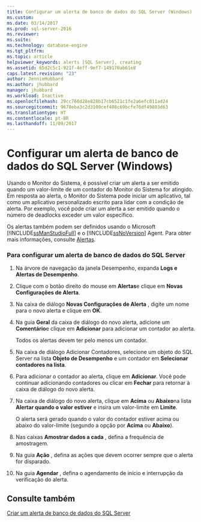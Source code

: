 ```yaml
---
title: Configurar um alerta de banco de dados do SQL Server (Windows) | Microsoft Docs
ms.custom: 
ms.date: 03/14/2017
ms.prod: sql-server-2016
ms.reviewer: 
ms.suite: 
ms.technology: database-engine
ms.tgt_pltfrm: 
ms.topic: article
helpviewer_keywords: alerts [SQL Server], creating
ms.assetid: 65d2c5c1-921f-4eff-9ef7-149170ab61e8
caps.latest.revision: "23"
author: JennieHubbard
ms.author: jhubbard
manager: jhubbard
ms.workload: Inactive
ms.openlocfilehash: 29cc760d28e828b17cb6521c1fe2a6efc011ad24
ms.sourcegitcommit: 9678eba3c2d3100cef408c69bcfe76df49803d63
ms.translationtype: HT
ms.contentlocale: pt-BR
ms.lasthandoff: 11/09/2017
---
```

# <a name="set-up-a-sql-server-database-alert-windows"></a>Configurar um alerta de banco de dados do SQL Server (Windows)
  Usando o Monitor do Sistema, é possível criar um alerta a ser emitido quando um valor-limite de um contador do Monitor do Sistema for atingido. Em resposta ao alerta, o Monitor do Sistema pode iniciar um aplicativo, tal como um aplicativo personalizado escrito para lidar com a condição de alerta. Por exemplo, você pode criar um alerta a ser emitido quando o número de deadlocks exceder um valor específico.  
  
 Os alertas também podem ser definidos usando o Microsoft [!INCLUDE[ssManStudioFull](../../includes/ssmanstudiofull-md.md)] e o [!INCLUDE[ssNoVersion](../../includes/ssnoversion-md.md)] Agent. Para obter mais informações, consulte [Alertas](http://msdn.microsoft.com/library/3f57d0f0-4781-46ec-82cd-b751dc5affef).  
  
### <a name="to-set-up-a-sql-server-database-alert"></a>Para configurar um alerta de banco de dados do SQL Server  
  
1.  Na árvore de navegação da janela Desempenho, expanda **Logs e Alertas de Desempenho**.  
  
2.  Clique com o botão direito do mouse em **Alertas**e clique em **Novas Configurações de Alerta**.  
  
3.  Na caixa de diálogo **Novas Configurações de Alerta** , digite um nome para o novo alerta e clique em **OK**.  
  
4.  Na guia **Geral** da caixa de diálogo do novo alerta, adicione um **Comentário**e clique em **Adicionar** para adicionar um contador ao alerta.  
  
     Todos os alertas devem ter pelo menos um contador.  
  
5.  Na caixa de diálogo Adicionar Contadores, selecione um objeto do SQL Server na lista **Objeto de Desempenho** e um contador em **Selecionar contadores na lista**.  
  
6.  Para adicionar o contador ao alerta, clique em **Adicionar**. Você pode continuar adicionando contadores ou clicar em **Fechar** para retornar à caixa de diálogo do novo alerta.  
  
7.  Na caixa de diálogo do novo alerta, clique em **Acima** ou **Abaixo**na lista **Alertar quando o valor estiver** e insira um valor-limite em **Limite**.  
  
     O alerta será gerado quando o valor do contador estiver acima ou abaixo do valor-limite (segundo a opção por **Acima** ou **Abaixo**).  
  
8.  Nas caixas **Amostrar dados a cada** , defina a frequência de amostragem.  
  
9. Na guia **Ação** , defina as ações que devem ocorrer sempre que o alerta for disparado.  
  
10. Na guia **Agendar** , defina o agendamento de início e interrupção da verificação do alerta.  
  
## <a name="see-also"></a>Consulte também  
 [Criar um alerta de banco de dados do SQL Server](../../relational-databases/performance-monitor/create-a-sql-server-database-alert.md)  
  
  

